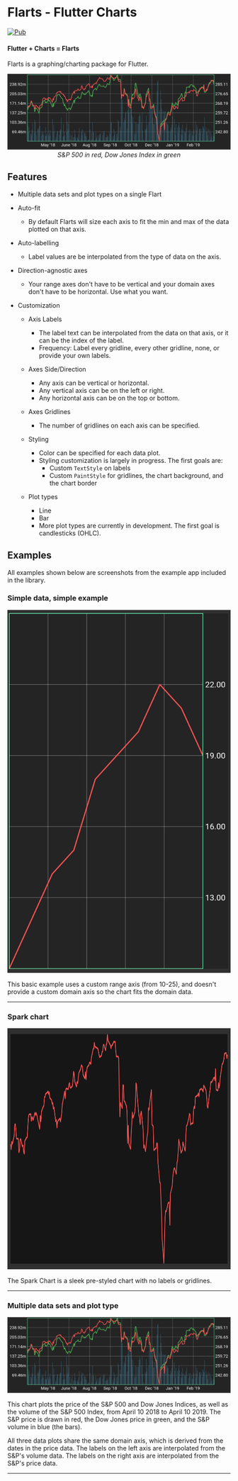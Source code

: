 # Flarts - Flutter Charts

[![Pub](https://img.shields.io/pub/v/flarts.svg)](https://pub.dartlang.org/packages/flarts)

#### Flutter + Charts = Flarts

Flarts is a graphing/charting package for Flutter.

<p align="center">
<img src="lib/example/screenshots/multi_data_example.png">
<i>S&P 500 in red, Dow Jones Index in green</i>
</p>

## Features
   
 - Multiple data sets and plot types on a single Flart
 
 - Auto-fit
   - By default Flarts will size each axis to fit the min and max of the data plotted on that axis.
   
 - Auto-labelling
   - Label values are be interpolated from the type of data on the axis.
   
 - Direction-agnostic axes
   - Your range axes don't have to be vertical and your domain axes don't have to be horizontal. Use what you want.
   
 - Customization
   - Axis Labels
     - The label text can be interpolated from the data on that axis, or it can be the index of the label.
     - Frequency: Label every gridline, every other gridline, none, or provide your own labels.
   - Axes Side/Direction
     - Any axis can be vertical or horizontal.
     - Any vertical axis can be on the left or right.
     - Any horizontal axis can be on the top or bottom.
   - Axes Gridlines
     - The number of gridlines on each axis can be specified.
   - Styling
     - Color can be specified for each data plot.
     - Styling customization is largely in progress. The first goals are:
       - Custom `TextStyle` on labels
       - Custom `PaintStyle` for gridlines, the chart background, and the chart border
   
   - Plot types
     - Line
     - Bar
     - More plot types are currently in development. The first goal is candlesticks (OHLC).


## Examples

All examples shown below are screenshots from the example app included in the library.

### Simple data, simple example

<img width="507" height="819" src="lib/example/screenshots/simple_data_example.png">

This basic example uses a custom range axis (from 10-25), and doesn't provide a custom domain axis so the chart fits the domain data.

-----

### Spark chart

<img width="1140" height="544" src="lib/example/screenshots/large_spark_example.png">

The Spark Chart is a sleek pre-styled chart with no labels or gridlines.

-----

### Multiple data sets and plot type

<img src="lib/example/screenshots/multi_data_example.png">

<p>
This chart plots the price of the S&P 500 and Dow Jones Indices, as well as the volume of the S&P 500 Index, from April 10 2018 to April 10 2019. The S&P price is drawn in red, the Dow Jones price in green, and the S&P volume in blue (the bars).
</p>

All three data plots share the same domain axis, which is derived from the dates in the price data.
The labels on the left axis are interpolated from the S&P's volume data.
The labels on the right axis are interpolated from the S&P's price data.

-----

